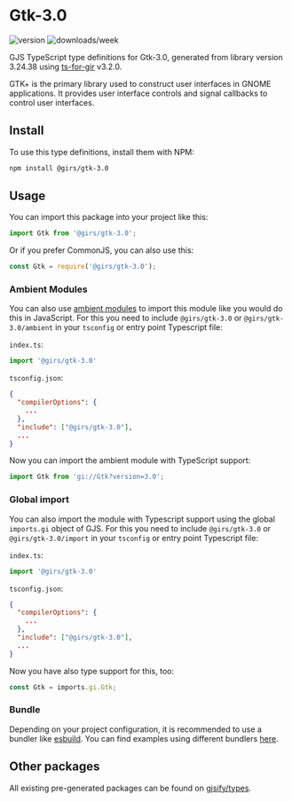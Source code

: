 
# Gtk-3.0

![version](https://img.shields.io/npm/v/@girs/gtk-3.0)
![downloads/week](https://img.shields.io/npm/dw/@girs/gtk-3.0)


GJS TypeScript type definitions for Gtk-3.0, generated from library version 3.24.38 using [ts-for-gir](https://github.com/gjsify/ts-for-gir) v3.2.0.

GTK+ is the primary library used to construct user interfaces in GNOME applications. It provides user interface controls and signal callbacks to control user interfaces.

## Install

To use this type definitions, install them with NPM:
```bash
npm install @girs/gtk-3.0
```

## Usage

You can import this package into your project like this:
```ts
import Gtk from '@girs/gtk-3.0';
```

Or if you prefer CommonJS, you can also use this:
```ts
const Gtk = require('@girs/gtk-3.0');
```

### Ambient Modules

You can also use [ambient modules](https://github.com/gjsify/ts-for-gir/tree/main/packages/cli#ambient-modules) to import this module like you would do this in JavaScript.
For this you need to include `@girs/gtk-3.0` or `@girs/gtk-3.0/ambient` in your `tsconfig` or entry point Typescript file:

`index.ts`:
```ts
import '@girs/gtk-3.0'
```

`tsconfig.json`:
```json
{
  "compilerOptions": {
    ...
  },
  "include": ["@girs/gtk-3.0"],
  ...
}
```

Now you can import the ambient module with TypeScript support: 

```ts
import Gtk from 'gi://Gtk?version=3.0';
```

### Global import

You can also import the module with Typescript support using the global `imports.gi` object of GJS.
For this you need to include `@girs/gtk-3.0` or `@girs/gtk-3.0/import` in your `tsconfig` or entry point Typescript file:

`index.ts`:
```ts
import '@girs/gtk-3.0'
```

`tsconfig.json`:
```json
{
  "compilerOptions": {
    ...
  },
  "include": ["@girs/gtk-3.0"],
  ...
}
```

Now you have also type support for this, too:

```ts
const Gtk = imports.gi.Gtk;
```

### Bundle

Depending on your project configuration, it is recommended to use a bundler like [esbuild](https://esbuild.github.io/). You can find examples using different bundlers [here](https://github.com/gjsify/ts-for-gir/tree/main/examples).

## Other packages

All existing pre-generated packages can be found on [gjsify/types](https://github.com/gjsify/types).

